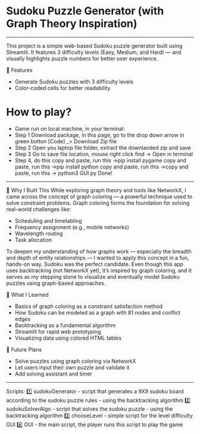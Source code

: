 # Sudoku Puzzle Generator (with Graph Theory Inspiration)
________________________________________________________________________
This project is a simple web-based Sudoku puzzle generator built using Streamlit. It features 3 difficulty levels (Easy, Medium, and Hard) — and visually highlights puzzle numbers for better user experience.

🔧 Features
- Generate Sudoku puzzles with 3 difficulty levels
- Color-coded cells for better readability
  
# How to play?
- Game run on local machine, in your terminal:
- Step 1 Download package, in this page, go to the drop down arrow in green botton [Code] _> Download Zip file
- Step 2 Open you laptop file folder, extract the downlaoded zip and save
- Step 3 Go to save file location, mouse right click find -> Open in terminal
- Step 4, do this
    copy and paste, run this ->pip install pygame
    copy and paste, run this ->pip install python
    copy and paste, run this ->copy and paste, run this -> python3 GUI.py
  Done!
________________________________________________________________________

🎯 Why I Built This
While exploring graph theory and tools like NetworkX, I came across the concept of graph coloring — a powerful technique used to solve constraint problems. Graph coloring forms the foundation for solving real-world challenges like:

- Scheduling and timetabling
- Frequency assignment (e.g., mobile networks)
- Wavelength routing
- Task allocation

To deepen my understanding of how graphs work — especially the breadth and depth of entity relationships — I wanted to apply this concept in a fun, hands-on way. Sudoku was the perfect candidate.
Even though this app uses backtracking (not NetworkX yet), it’s inspired by graph coloring, and it serves as my stepping stone to visualize and eventually model Sudoku puzzles using graph-based approaches.

🧠 What I Learned
-  Basics of graph coloring as a constraint satisfaction method
-  How Sudoku can be modeled as a graph with 81 nodes and conflict edges
-  Backtracking as a fundamental algorithm
-  Streamlit for rapid web prototyping
-  Visualizing data using colored HTML tables  

🚀 Future Plans
- Solve puzzles using graph coloring via NetworkX
- Let users input their own puzzle and validate it
- Add solving assistant and timer
________________________________________________________________________
  Scripts:
1️⃣ sudokuGenerator - script that generates a 9X9 sudoku board according to the sudoku puzzle rules - using the backtracking algorithm
2️⃣ sudokuSolverAlgo - script that solves the sudoku puzzle - using the backtracking algorithm
3️⃣ chooseLevel - simple script for the level difficulty GUI
4️⃣ GUI - the main script, the player runs this script to play the game
